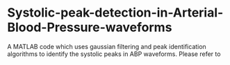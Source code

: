 # Systolic-peak-detection-in-Arterial-Blood-Pressure-waveforms
A MATLAB code which uses gaussian filtering and peak identification algorithms to identify the systolic peaks in ABP waveforms. Please refer to 
